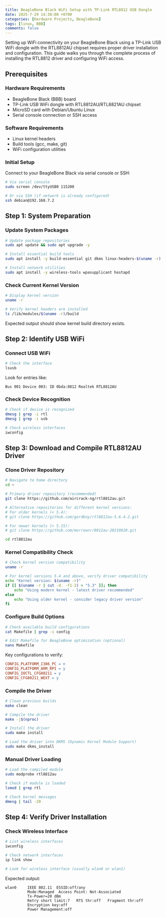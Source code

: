 ```yaml
---
title: BeagleBone Black WiFi Setup with TP-Link RTL8812 USB Dongle
date: 2025-7-29 14:30:00 +0700
categories: [Hardware Projects, BeagleBone]
tags: [linux, BBB]     
comments: false
---
```


Setting up WiFi connectivity on your BeagleBone Black using a TP-Link USB WiFi dongle with the RTL8812AU chipset requires proper driver installation and configuration. This guide walks you through the complete process of installing the RTL8812 driver and configuring WiFi access.

## Prerequisites

### Hardware Requirements
- BeagleBone Black (BBB) board
- TP-Link USB WiFi dongle with RTL8812AU/RTL8821AU chipset
- MicroSD card with Debian/Ubuntu Linux
- Serial console connection or SSH access

### Software Requirements
- Linux kernel headers
- Build tools (gcc, make, git)
- WiFi configuration utilities

### Initial Setup

Connect to your BeagleBone Black via serial console or SSH:

```bash
# Via serial console
sudo screen /dev/ttyUSB0 115200

# Or via SSH (if network is already configured)
ssh debian@192.168.7.2
```

## Step 1: System Preparation

### Update System Packages

```bash
# Update package repositories
sudo apt update && sudo apt upgrade -y

# Install essential build tools
sudo apt install -y build-essential git dkms linux-headers-$(uname -r)

# Install network utilities
sudo apt install -y wireless-tools wpasupplicant hostapd
```

### Check Current Kernel Version

```bash
# Display kernel version
uname -r

# Verify kernel headers are installed
ls /lib/modules/$(uname -r)/build
```

Expected output should show kernel build directory exists.

## Step 2: Identify USB WiFi

### Connect USB WiFi
```bash
# Check the interface
lsusb
```

Look for entries like:

```
Bus 001 Device 003: ID 0bda:8812 Realtek RTL8812AU
```

### Check Device Recognition

```bash
# Check if device is recognized
dmesg | grep -i rtl
dmesg | grep -i usb

# Check wireless interfaces
iwconfig
```

## Step 3: Download and Compile RTL8812AU Driver

### Clone Driver Repository

```bash
# Navigate to home directory
cd ~

# Primary driver repository (recommended)
git clone https://github.com/aircrack-ng/rtl8812au.git

# Alternative repositories for different kernel versions:
# For older kernels (< 5.4):
# git clone https://github.com/gordboy/rtl8812au-5.6.4.2.git

# For newer kernels (> 5.15):
# git clone https://github.com/morrownr/8812au-20210820.git

cd rtl8812au
```

### Kernel Compatibility Check

```bash
# Check kernel version compatibility
uname -r

# For kernel versions 5.4 and above, verify driver compatibility
echo "Kernel version: $(uname -r)"
if [[ $(uname -r | cut -d. -f1-2) > "5.3" ]]; then
    echo "Using modern kernel - latest driver recommended"
else
    echo "Using older kernel - consider legacy driver version"
fi
```

### Configure Build Options

```bash
# Check available build configurations
cat Makefile | grep -i config

# Edit Makefile for BeagleBone optimization (optional)
nano Makefile
```

Key configurations to verify:
```makefile
CONFIG_PLATFORM_I386_PC = n
CONFIG_PLATFORM_ARM_RPI = y
CONFIG_IOCTL_CFG80211 = y
CONFIG_CFG80211_WEXT = y
```

### Compile the Driver

```bash
# Clean previous builds
make clean

# Compile the driver
make -j$(nproc)

# Install the driver
sudo make install

# Load the driver into DKMS (Dynamic Kernel Module Support)
sudo make dkms_install
```

### Manual Driver Loading

```bash
# Load the compiled module
sudo modprobe rtl8812au

# Check if module is loaded
lsmod | grep rtl

# Check kernel messages
dmesg | tail -20
```

## Step 4: Verify Driver Installation

### Check Wireless Interface

```bash
# List wireless interfaces
iwconfig

# Check network interfaces
ip link show

# Look for wireless interface (usually wlan0 or wlan1)
```

Expected output:
```
wlan0     IEEE 802.11  ESSID:off/any  
          Mode:Managed  Access Point: Not-Associated   
          Tx-Power=20 dBm   
          Retry short limit:7   RTS thr:off   Fragment thr:off
          Encryption key:off
          Power Management:off
```



